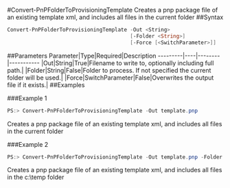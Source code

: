 #Convert-PnPFolderToProvisioningTemplate
Creates a pnp package file of an existing template xml, and includes all files in the current folder
##Syntax
```powershell
Convert-PnPFolderToProvisioningTemplate -Out <String>
                                        [-Folder <String>]
                                        [-Force [<SwitchParameter>]]
```


##Parameters
Parameter|Type|Required|Description
---------|----|--------|-----------
|Out|String|True|Filename to write to, optionally including full path.|
|Folder|String|False|Folder to process. If not specified the current folder will be used.|
|Force|SwitchParameter|False|Overwrites the output file if it exists.|
##Examples

###Example 1
```powershell
PS:> Convert-PnPFolderToProvisioningTemplate -Out template.pnp
```
Creates a pnp package file of an existing template xml, and includes all files in the current folder

###Example 2
```powershell
PS:> Convert-PnPFolderToProvisioningTemplate -Out template.pnp -Folder c:\temp
```
Creates a pnp package file of an existing template xml, and includes all files in the c:\temp folder
